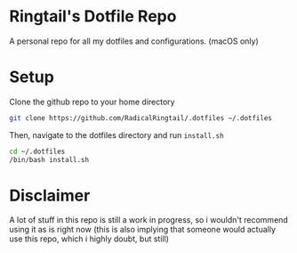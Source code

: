 # Ringtail's Dotfile Repo

A personal repo for all my dotfiles and configurations. (macOS only)

# Setup

Clone the github repo to your home directory
```zsh
git clone https://github.com/RadicalRingtail/.dotfiles ~/.dotfiles
```

Then, navigate to the dotfiles directory and run ``install.sh``
```zsh
cd ~/.dotfiles
/bin/bash install.sh 
``` 

# Disclaimer

A lot of stuff in this repo is still a work in progress, so i wouldn't recommend using it as is right now (this is also implying that someone would actually use this repo, which i highly doubt, but still)